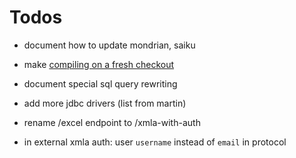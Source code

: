 # Todos

- document how to update mondrian, saiku
- make [compiling on a fresh checkout](https://github.com/project-a/mondrian-server/commit/082c92f07b0cf7bbef04014deeac67571ca4e636)
- document special sql query rewriting
- add more jdbc drivers (list from martin)

- rename /excel endpoint to /xmla-with-auth
- in external xmla auth: user `username` instead of `email` in protocol